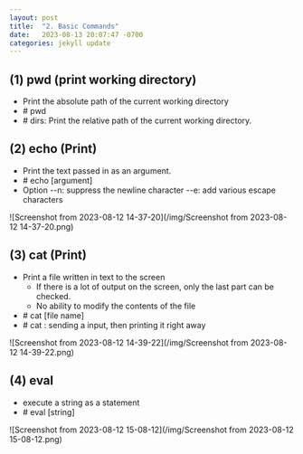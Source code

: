 ```yaml
---
layout: post
title:  "2. Basic Commands"
date:   2023-08-13 20:07:47 -0700
categories: jekyll update
---
```


## (1) pwd (print working directory)
  
- Print the absolute path of the current working directory
- \# pwd
- \# dirs: Print the relative path of the current working directory.

## (2) echo (Print)
- Print the text passed in as an argument.
- \# echo [argument]
- Option
  --n: suppress the newline character
  --e: add various escape characters

![Screenshot from 2023-08-12 14-37-20](/img/Screenshot from  2023-08-12 14-37-20.png)

## (3) cat (Print)
- Print a file written in text to the screen
  - If there is a lot of output on the screen, only the last part can be checked.
  - No ability to modify the contents of the file
- \# cat [file name]
- \# cat : sending a input, then printing it right away


![Screenshot from 2023-08-12 14-39-22](/img/Screenshot from 2023-08-12 14-39-22.png)

## (4) eval
- execute a string as a statement
- \# eval [string]

![Screenshot from 2023-08-12 15-08-12](/img/Screenshot from  2023-08-12 15-08-12.png)
